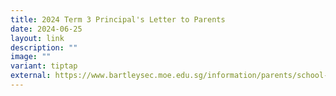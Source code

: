 ```yaml
---
title: 2024 Term 3 Principal's Letter to Parents
date: 2024-06-25
layout: link
description: ""
image: ""
variant: tiptap
external: https://www.bartleysec.moe.edu.sg/information/parents/school-letters/
---
```

